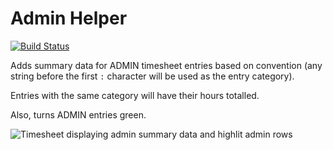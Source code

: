 # Admin Helper

[![Build Status](https://travis-ci.org/Billiam/admin-helper.png)](https://travis-ci.org/Billiam/admin-helper)

Adds summary data for ADMIN timesheet entries based on convention
(any string before the first `:` character will be used as the entry category).

Entries with the same category will have their hours totalled.

Also, turns ADMIN entries green.


![Timesheet displaying admin summary data and highlit admin rows](http://billiam.github.io/admin-helper/screenshot.png)